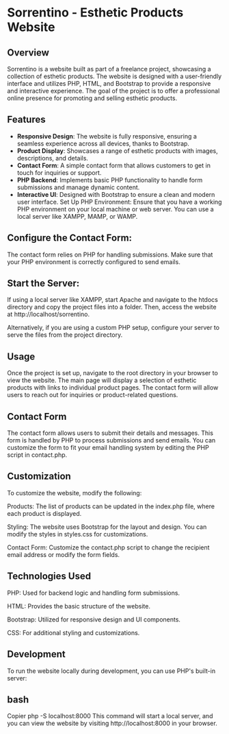 # Sorrentino - Esthetic Products Website

## Overview

Sorrentino is a website built as part of a freelance project, showcasing a collection of esthetic products. The website is designed with a user-friendly interface and utilizes PHP, HTML, and Bootstrap to provide a responsive and interactive experience. The goal of the project is to offer a professional online presence for promoting and selling esthetic products.

## Features

- **Responsive Design**: The website is fully responsive, ensuring a seamless experience across all devices, thanks to Bootstrap.
- **Product Display**: Showcases a range of esthetic products with images, descriptions, and details.
- **Contact Form**: A simple contact form that allows customers to get in touch for inquiries or support.
- **PHP Backend**: Implements basic PHP functionality to handle form submissions and manage dynamic content.
- **Interactive UI**: Designed with Bootstrap to ensure a clean and modern user interface.
Set Up PHP Environment:
Ensure that you have a working PHP environment on your local machine or web server. You can use a local server like XAMPP, MAMP, or WAMP.

## Configure the Contact Form:
The contact form relies on PHP for handling submissions. Make sure that your PHP environment is correctly configured to send emails.

## Start the Server:
If using a local server like XAMPP, start Apache and navigate to the htdocs directory and copy the project files into a folder. Then, access the website at http://localhost/sorrentino.

Alternatively, if you are using a custom PHP setup, configure your server to serve the files from the project directory.

## Usage
Once the project is set up, navigate to the root directory in your browser to view the website. The main page will display a selection of esthetic products with links to individual product pages. The contact form will allow users to reach out for inquiries or product-related questions.

## Contact Form
The contact form allows users to submit their details and messages. This form is handled by PHP to process submissions and send emails. You can customize the form to fit your email handling system by editing the PHP script in contact.php.

## Customization
To customize the website, modify the following:

Products: The list of products can be updated in the index.php file, where each product is displayed.

Styling: The website uses Bootstrap for the layout and design. You can modify the styles in styles.css for customizations.

Contact Form: Customize the contact.php script to change the recipient email address or modify the form fields.

## Technologies Used
PHP: Used for backend logic and handling form submissions.

HTML: Provides the basic structure of the website.

Bootstrap: Utilized for responsive design and UI components.

CSS: For additional styling and customizations.

## Development
To run the website locally during development, you can use PHP's built-in server:

## bash
Copier
php -S localhost:8000
This command will start a local server, and you can view the website by visiting http://localhost:8000 in your browser.

